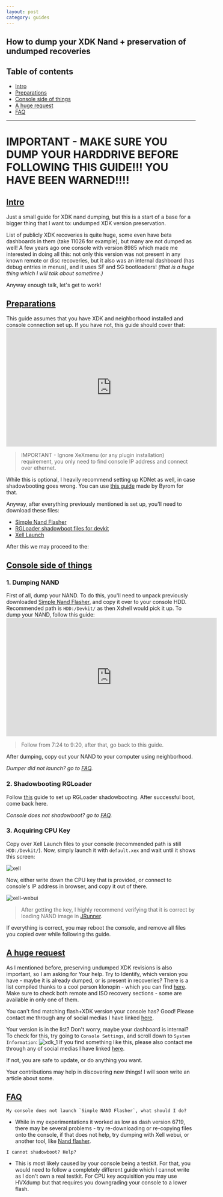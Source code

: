 ```yaml
---
layout: post
category: guides
---
```

## How to dump your XDK Nand + preservation of undumped recoveries
## Table of contents

- [Intro](#intro)
- [Preparations](#preparations)
- [Console side of things](#console-side-of-things)
- [A huge request](#a-huge-request)
- [FAQ](#faq)

---

# IMPORTANT - MAKE SURE YOU DUMP YOUR HARDDRIVE BEFORE FOLLOWING THIS GUIDE!!! YOU HAVE BEEN WARNED!!!!

## [Intro](#intro)

Just a small guide for XDK nand dumping, but this is a start of a base for a bigger thing that I want to: undumped XDK version preservation.

List of publicly XDK recoveries is quite huge, some even have beta dashboards in them (take 11026 for example), but many are not dumped as well! A few years ago one console with version 8985 which made me interested in doing all this: not only this version was not present in any known remote or disc recoveries, but it also was an internal dashboard (has debug entries in menus), and it uses SF and SG bootloaders!
*(that is a huge thing which I will talk about sometime.)* 

Anyway enough talk, let's get to work!

## [Preparations](#preparations)

This guide assumes that you have XDK and neighborhood installed and console connection set up. If you have not, this guide should cover that: <iframe width="560" height="315" src="https://www.youtube.com/embed/XKYcsjPuq2U?si=VoaSvZpIas5NHdwH" title="YouTube video player" frameborder="0" allow="accelerometer; autoplay; clipboard-write; encrypted-media; gyroscope; picture-in-picture; web-share" referrerpolicy="strict-origin-when-cross-origin" allowfullscreen></iframe>

> IMPORTANT - Ignore XeXmenu (or any plugin installation) requirement, you only need to find console IP address and connect over ethernet.

While this is optional, I heavily recommend setting up KDNet as well, in case shadowbooting goes wrong. You can use [this guide](https://byrom.uk/tuts/setupkdnet/) made by Byrom for that.

Anyway, after everything previously mentioned is set up, you'll need to download these files:

* [Simple Nand Flasher](temp-link)
* [RGLoader shadowboot files for devkit](temp-link)
* [Xell Launch](https://digiex.net/attachments/xelllaunch-zip.7168/)

After this we may proceed to the:

## [Console side of things](#console-side-of-things)

### 1. Dumping NAND

First of all, dump your NAND. To do this, you'll need to unpack previously downloaded [Simple Nand Flasher](temp-link), and copy it over to your console HDD. Recommended path is `HDD:/Devkit/` as then Xshell would pick it up. To dump your NAND, follow this guide: <iframe width="560" height="315" src="https://www.youtube.com/embed/X2RUwKoEFqk?si=SvRPQ7GDrkUkYda3&amp;start=444" title="YouTube video player" frameborder="0" allow="accelerometer; autoplay; clipboard-write; encrypted-media; gyroscope; picture-in-picture; web-share" referrerpolicy="strict-origin-when-cross-origin" allowfullscreen></iframe>
> Follow from 7:24 to 9:20, after that, go back to this guide.

After dumping, copy out your NAND to your computer using neighborhood.

*Dumper did not launch? go to [FAQ](#faq).*

### 2. Shadowbooting RGLoader

Follow [this](temp-link-rgl) guide to set up RGLoader shadowbooting. After successful boot, come back here.

*Console does not shadowboot? go to [FAQ](#faq).*

### 3. Acquiring CPU Key

Copy over Xell Launch files to your console (recommended path is still `HDD:/Devkit/`). Now, simply launch it with `default.xex` and wait until it shows this screen:

![xell](https://github.com/dzastsed/dzastsed.github.io/blob/main/_pictures/nand_guide/xell.jpg?raw=true)

Now, either write down the CPU key that is provided, or connect to console's IP address in browser, and copy it out of there.

![xell-webui](https://github.com/dzastsed/dzastsed.github.io/blob/main/_pictures/placeholder.png?raw=true)

> After getting the key, I highly recommend verifying that it is correct by loading NAND image in [JRunner](https://github.com/Octal450/J-Runner-with-Extras).

If everything is correct, you may reboot the console, and remove all files you copied over while following ths guide.

## [A huge request](#a-huge-request)
As I mentioned before, preserving undumped XDK revisions is also important, so I am asking for Your help. Try to Identify, which version you have - maybe it is already dumped, or is present in recoveries? There is a list compiled thanks to a cool person klonopin - which you can find [here](https://docs.google.com/spreadsheets/d/12i_l5Rsw3JznoctVqbiQAkRsu4c3BHto4VDUbWLFPA4/edit#gid=0). Make sure to check both remote and ISO recovery sections - some are available in only one of them.

You can't find matching flash+XDK version your console has? Good! Please contact me through any of social medias I have linked [here](https://dzastsed.github.io/about).

Your version is in the list? Don't worry, maybe your dashboard is internal? To check for this, try going to `Console Settings`, and scroll down to `System Information`: 
![xdk_1](https://tcrf.net/images/thumb/6/65/Xbox360-2.0.8958.0_DebugShutdown.png/1200px-Xbox360-2.0.8958.0_DebugShutdown.png)
If you find something like this, please also contact me through any of social medias I have linked [here](https://dzastsed.github.io/about).

If not, you are safe to update, or do anything you want. 

Your contributions may help in discovering new things! I will soon write an article about some.

## [FAQ](#faq)

```My console does not launch `Simple NAND Flasher`, what should I do?```
* While in my experimentations it worked as low as dash version 6719, there may be several problems - try re-downloading or re-copying files onto the console, if that does not help, try dumping with Xell webui, or another tool, like [Nand flasher](https://digiex.net/threads/nand-flasher-360-for-xbox-360-v1-2-0-download.9573/). 

```I cannot shadowboot? Help?```
* This is most likely caused by your console being a testkit. For that, you would need to follow a completely different guide which I cannot write as I don't own a real testkit. For CPU key acquisition you may use HVXdump but that requires you downgrading your console to a lower flash.















